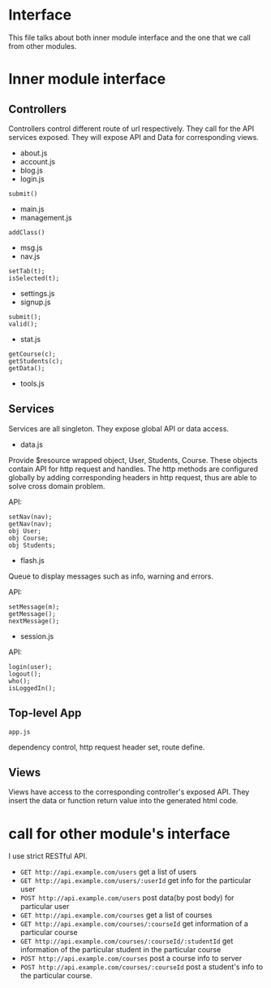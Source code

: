 # Interface

This file talks about both inner module interface and the one that we call from other modules.

# Inner module interface

## Controllers

Controllers control different route of url respectively.
They call for the API services exposed.
They will expose API and Data for corresponding views.

* about.js
* account.js
* blog.js
* login.js

```
submit()
```

* main.js
* management.js

```
addClass()
```

* msg.js
* nav.js

```
setTab(t);
isSelected(t);
```

* settings.js
* signup.js

```
submit();
valid();
```

* stat.js

```
getCourse(c);
getStudents(c);
getData();
```

* tools.js



## Services

Services are all singleton.
They expose global API or data access.

* data.js

Provide $resource wrapped object, User, Students, Course.
These objects contain API for http request and handles.
The http methods are configured globally by adding corresponding headers in http request,
thus are able to solve cross domain problem.

API:

```
setNav(nav);
getNav(nav);
obj User;
obj Course;
obj Students;
```

* flash.js

Queue to display messages such as info, warning and errors.

API:

```
setMessage(m);
getMessage();
nextMessage();
```

* session.js

API:

```
login(user);
logout();
who();
isLoggedIn();
```

## Top-level App

`app.js`

dependency control, http request header set, route define.

## Views

Views have access to the corresponding controller's exposed API.
They insert the data or function return value into the generated html code.


# call for other module's interface

I use strict RESTful API.

* `GET http://api.example.com/users` get a list of users
* `GET http://api.example.com/users/:userId` get info for the particular user
* `POST http://api.example.com/users` post data(by post body) for particular user
* `GET http://api.example.com/courses` get a list of courses
* `GET http://api.example.com/courses/:courseId` get information of a particular course
* `GET http://api.example.com/courses/:courseId/:studentId` get information of the particular student in the particular course
* `POST http://api.example.com/courses` post a course info to server
* `POST http://api.example.com/courses/:courseId` post a student's info to the particular course.
